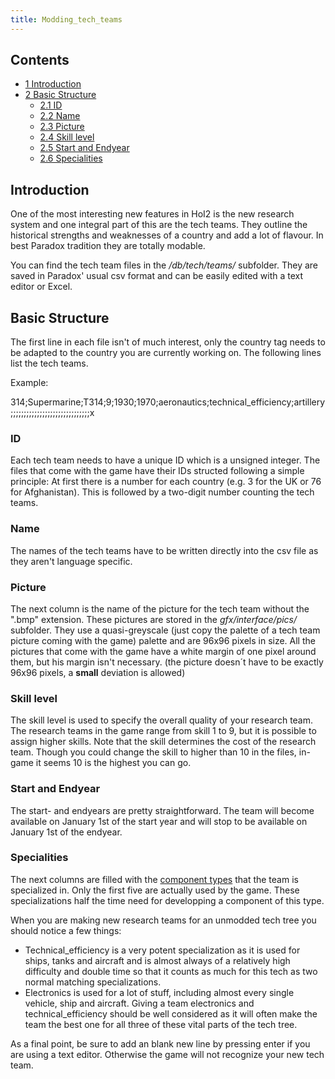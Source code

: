 ```yaml
---
title: Modding_tech_teams
---
```

 Contents
--------

*   [1 Introduction](#Introduction)
*   [2 Basic Structure](#Basic_Structure)
    *   [2.1 ID](#ID)
    *   [2.2 Name](#Name)
    *   [2.3 Picture](#Picture)
    *   [2.4 Skill level](#Skill_level)
    *   [2.5 Start and Endyear](#Start_and_Endyear)
    *   [2.6 Specialities](#Specialities)

Introduction
------------

One of the most interesting new features in HoI2 is the new research system and one integral part of this are the tech teams. They outline the historical strengths and weaknesses of a country and add a lot of flavour. In best Paradox tradition they are totally modable.

You can find the tech team files in the _/db/tech/teams/_ subfolder. They are saved in Paradox' usual csv format and can be easily edited with a text editor or Excel.

Basic Structure
---------------

The first line in each file isn't of much interest, only the country tag needs to be adapted to the country you are currently working on. The following lines list the tech teams.

Example:

314;Supermarine;T314;9;1930;1970;aeronautics;technical\_efficiency;artillery;;;;;;;;;;;;;;;;;;;;;;;;;;;;;;x 

### ID

Each tech team needs to have a unique ID which is a unsigned integer. The files that come with the game have their IDs structed following a simple principle: At first there is a number for each country (e.g. 3 for the UK or 76 for Afghanistan). This is followed by a two-digit number counting the tech teams.

### Name

The names of the tech teams have to be written directly into the csv file as they aren't language specific.

### Picture

The next column is the name of the picture for the tech team without the ".bmp" extension. These pictures are stored in the _gfx/interface/pics/_ subfolder. They use a quasi-greyscale (just copy the palette of a tech team picture coming with the game) palette and are 96x96 pixels in size. All the pictures that come with the game have a white margin of one pixel around them, but his margin isn't necessary. (the picture doesn´t have to be exactly 96x96 pixels, a **small** deviation is allowed)

### Skill level

The skill level is used to specify the overall quality of your research team. The research teams in the game range from skill 1 to 9, but it is possible to assign higher skills. Note that the skill determines the cost of the research team. Though you could change the skill to higher than 10 in the files, in-game it seems 10 is the highest you can go.

### Start and Endyear

The start- and endyears are pretty straightforward. The team will become available on January 1st of the start year and will stop to be available on January 1st of the endyear.

### Specialities

The next columns are filled with the [component types](/wiki/List_of_Component_Types "List of Component Types") that the team is specialized in. Only the first five are actually used by the game. These specializations half the time need for developping a component of this type.

When you are making new research teams for an unmodded tech tree you should notice a few things:

*   Technical\_efficiency is a very potent specialization as it is used for ships, tanks and aircraft and is almost always of a relatively high difficulty and double time so that it counts as much for this tech as two normal matching specializations.
*   Electronics is used for a lot of stuff, including almost every single vehicle, ship and aircraft. Giving a team electronics and technical\_efficiency should be well considered as it will often make the team the best one for all three of these vital parts of the tech tree.

As a final point, be sure to add an blank new line by pressing enter if you are using a text editor. Otherwise the game will not recognize your new tech team.